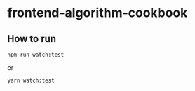 # frontend-algorithm-cookbook

## How to run

```shell
npm run watch:test
```

or

```shell
yarn watch:test
```
